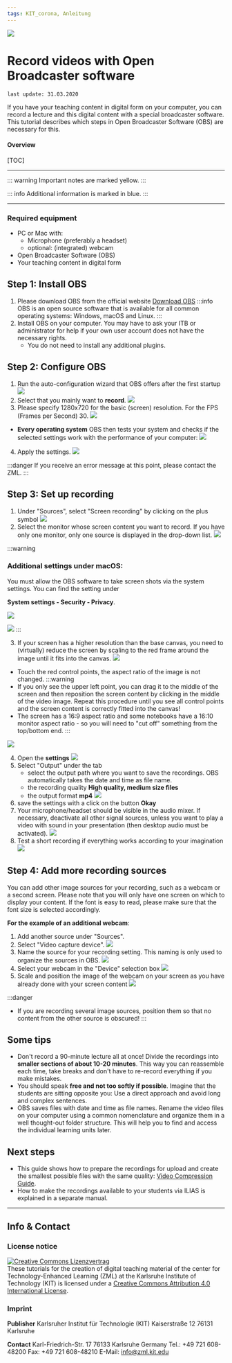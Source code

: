 ```yaml
---
tags: KIT_corona, Anleitung
---
```

![](https://i.imgur.com/eAg9Fgb.png)

# Record videos with Open Broadcaster software 
```
last update: 31.03.2020
```
If you have your teaching content in digital form on your computer, you can record a lecture and this digital content with a special broadcaster software. This tutorial describes which steps in Open Broadcaster Software (OBS) are necessary for this.

#### Overview
[TOC]

---

::: warning
Important notes are marked yellow.
:::

::: info
Additional information is marked in blue.
:::

---

### Required equipment
* PC or Mac with:
    * Microphone (preferably a headset) 
    * optional: (integrated) webcam
* Open Broadcaster Software (OBS)
* Your teaching content in digital form

## Step 1: Install OBS
1. Please download OBS from the official website [Download OBS](https://obsproject.com)
:::info
OBS is an open source software that is available for all common operating systems: Windows, macOS and Linux.
:::
2. Install OBS on your computer. You may have to ask your ITB or administrator for help if your own user account does not have the necessary rights.
    * You do not need to install any additional plugins.

## Step 2: Configure OBS

1. Run the auto-configuration wizard that OBS offers after the first startup
![](https://i.imgur.com/XbxBcDl.jpg)
2. Select that you mainly want to **record**.
![](https://i.imgur.com/PH7F3ho.jpg)
3. Please specify 1280x720 for the basic (screen) resolution. For the FPS (Frames per Second) 30. 
![](https://i.imgur.com/mjukTGW.jpg)
* **Every operating system** OBS then tests your system and checks if the selected settings work with the performance of your computer:
![](https://i.imgur.com/86Q0k8S.jpg)
4. Apply the settings.
![](https://i.imgur.com/NS1RhCC.jpg)

:::danger
If you receive an error message at this point, please contact the ZML.
:::


## Step 3: Set up recording
1. Under "Sources", select "Screen recording" by clicking on the plus symbol
![](https://i.imgur.com/4C9vjZp.jpg)
2. Select the monitor whose screen content you want to record. If you have only one monitor, only one source is displayed in the drop-down list.
![](https://i.imgur.com/9SFSYgO.jpg)

:::warning
### Additional settings under macOS:

You must allow the OBS software to take screen shots via the system settings. You can find the setting under

**System settings - Security - Privacy**.

![](https://i.imgur.com/SsiuQ2y.jpg)

![](https://i.imgur.com/1E9HPvM.jpg)
:::

3. If your screen has a higher resolution than the base canvas, you need to (virtually) reduce the screen by scaling to the red frame around the image until it fits into the canvas.
![](https://i.imgur.com/b3XdPZa.jpg)

* Touch the red control points, the aspect ratio of the image is not changed.
:::warning
* If you only see the upper left point, you can drag it to the middle of the screen and then reposition the screen content by clicking in the middle of the video image. Repeat this procedure until you see all control points and the screen content is correctly fitted into the canvas!
* The screen has a 16:9 aspect ratio and some notebooks have a 16:10 monitor aspect ratio - so you will need to "cut off" something from the top/bottom end. 
:::

![](https://i.imgur.com/ypjgZOE.jpg)

4. Open the **settings**
![](https://i.imgur.com/VxDH7Pb.jpg)
5. Select "Output" under the tab
    * select the output path where you want to save the recordings. OBS automatically takes the date and time as file name.
    * the recording quality **High quality, medium size files**
    * the output format **mp4**
![](https://i.imgur.com/0jVMp1E.jpg)
6. save the settings with a click on the button **Okay**
7. Your microphone/headset should be visible in the audio mixer. If necessary, deactivate all other signal sources, unless you want to play a video with sound in your presentation (then desktop audio must be activated).
![](https://i.imgur.com/jQW5Tjo.jpg)
8. Test a short recording if everything works according to your imagination
![](https://i.imgur.com/DJiQKua.jpg)

## Step 4: Add more recording sources
You can add other image sources for your recording, such as a webcam or a second screen. Please note that you will only have one screen on which to display your content. If the font is easy to read, please make sure that the font size is selected accordingly.

**For the example of an additional webcam**: 
1. Add another source under "Sources".
2. Select "Video capture device".
![](https://i.imgur.com/Du6MoN9.jpg)
3. Name the source for your recording setting. This naming is only used to organize the sources in OBS.
![](https://i.imgur.com/9TaDr9Z.jpg)
4. Select your webcam in the "Device" selection box
![](https://i.imgur.com/imQJ6HT.jpg)
5. Scale and position the image of the webcam on your screen as you have already done with your screen content
![](https://i.imgur.com/mK1FJGW.jpg)

:::danger
* If you are recording several image sources, position them so that no content from the other source is obscured!
:::

## Some tips
* Don't record a 90-minute lecture all at once! Divide the recordings into **smaller sections of about 10-20 minutes**. This way you can reassemble each time, take breaks and don't have to re-record everything if you make mistakes.
* You should speak **free and not too softly if possible**. Imagine that the students are sitting opposite you: Use a direct approach and avoid long and complex sentences.
* OBS saves files with date and time as file names. Rename the video files on your computer using a common nomenclature and organize them in a well thought-out folder structure. This will help you to find and access the individual learning units later. 


## Next steps
* This guide shows how to prepare the recordings for upload and create the smallest possible files with the same quality: [Video Compression Guide](https://s.kit.edu/tutorial-videokomprimierung).
* How to make the recordings available to your students via ILIAS is explained in a separate manual.



---
## Info & Contact

### License notice
<a rel="license" href="http://creativecommons.org/licenses/by/4.0/"><img alt="Creative Commons Lizenzvertrag" style="border-width:0" src="https://i.creativecommons.org/l/by/4.0/88x31.png" /></a><br /><span xmlns:dct="http://purl.org/dc/terms/" property="dct:title">These tutorials for the creation of digital teaching material</span> of <span xmlns:cc="http://creativecommons.org/ns#" property="cc:attributionName">the center for Technology-Enhanced Learning (ZML) at the Karlsruhe Institute of Technology (KIT)</span> is licensed under a <a rel="license" href="http://creativecommons.org/licenses/by/4.0/">Creative Commons Attribution 4.0 International License</a>.

### Imprint

**Publisher**
Karlsruher Institut für Technologie (KIT)
Kaiserstraße 12
76131 Karlsruhe

**Contact**
Karl-Friedrich-Str. 17
76133 Karlsruhe
Germany
Tel.: +49 721 608-48200
Fax: +49 721 608-48210
E-Mail: info@zml.kit.edu

